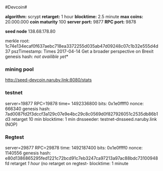 #Devcoin#

**algorithm:**    scrypt
**retarget:**     1 hour
**blocktime:**    2.5 minute
**max coins:**    20.000.000
**coin maturity** 100
**server port:**  9877
**RPC port:**     9878

**seed node**     138.68.178.80 

merkle root: 1c74e134ecaf0f637aebc718ea3372255d035ab47d09248c07c1b32e555d4d37
pszTimestamp: Times 2017-04-14 Get a broader perspective on Brexit
genesis hash: *not availible yet**


### mining pool ###
http://seed-devcoin.naruby.link:8080/stats


### testnet ###
server=19877
RPC=19878
time= 1492336800
bits: 0x1e0ffff0
nonce: 666340
genesis hash: 7ad0087fd2f3dccf3a129c07e9e4bc29c8c0569d0f827926051c2535db86b1d3
retarget 10 min 
blocktime: 1 min
dnsseeder: testnet-dnsseed.naruby.link (NOP)


### Regtest ####
server=29877
RPC=29878
time: 1492187400
bits: 0x1e0ffff0
nonce: 1140556
genesis hash: e80d1386865295fed1221c72bcd91c7eb3247ca97213a97ac88bdc73100948fd
retarget *1 hour* (no retarget on regtest-
blocktime: 1 minute
